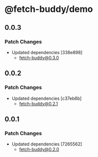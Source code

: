 # @fetch-buddy/demo

## 0.0.3

### Patch Changes

- Updated dependencies [338e898]
  - fetch-buddy@0.3.0

## 0.0.2

### Patch Changes

- Updated dependencies [c37eb6b]
  - fetch-buddy@0.2.1

## 0.0.1

### Patch Changes

- Updated dependencies [7265562]
  - fetch-buddy@0.2.0
